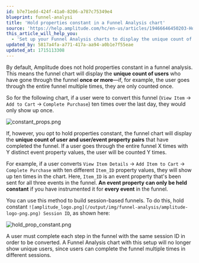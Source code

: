 ```yaml
---
id: b7e71edd-424f-41a0-8206-a787c75349e4
blueprint: funnel-analysi
title: 'Hold properties constant in a Funnel Analysis chart'
source: 'https://help.amplitude.com/hc/en-us/articles/19466646450203-Hold-properties-constant-in-a-Funnel-Analysis-chart'
this_article_will_help_you:
  - 'Set up your Funnel Analysis charts to display the unique count of user and property pairs that have completed the funnel'
updated_by: 5817a4fa-a771-417a-aa94-a0b1e7f55eae
updated_at: 1715113308
---
```

By default, Amplitude does not hold properties constant in a funnel analysis. This means the funnel chart will display the **unique count of users** who have gone through the funnel **once or more**—if, for example, the user goes through the entire funnel multiple times, they are only counted once.

So for the following chart, if a user were to convert this funnel (`View Item` -> `Add to Cart` -> `Complete Purchase`) ten times over the last day, they would only show up once.

![constant_props.png](/output/img/funnel-analysis/constant-props-png.png)

If, however, you opt to hold properties constant, the funnel chart will display the **unique count of user and user/event property pairs** that have completed the funnel. If a user goes through the entire funnel X times with Y distinct event property values, the user will be counted Y times.

For example, if a user converts `View Item
 Details` -> `Add Item to Cart` -> `Complete Purchase` with ten different `Item_ID` property values, they will show up ten times in the chart. Here, `Item_ID` is an event property that's been sent for all three events in the funnel. **An event property can only be held constant** if you have instrumented it for **every event** in the funnel.

You can use this method to build session-based funnels. To do this, hold constant `![amplitude_logo.png](/output/img/funnel-analysis/amplitude-logo-png.png)
 Session ID`, as shown here:

![hold_prop_constant.png](/output/img/funnel-analysis/hold-prop-constant-png.png)

A user must complete each step in the funnel with the same session ID in order to be converted. A Funnel Analysis chart with this setup will no longer show unique users, since users can complete the funnel multiple times in different sessions.